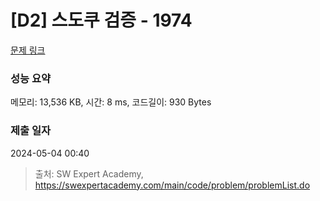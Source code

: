 # [D2] 스도쿠 검증 - 1974 

[문제 링크](https://swexpertacademy.com/main/code/problem/problemDetail.do?contestProbId=AV5Psz16AYEDFAUq) 

### 성능 요약

메모리: 13,536 KB, 시간: 8 ms, 코드길이: 930 Bytes

### 제출 일자

2024-05-04 00:40



> 출처: SW Expert Academy, https://swexpertacademy.com/main/code/problem/problemList.do
